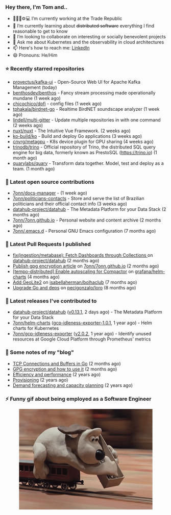 ### Hey there, I'm Tom and..

- 🔭👨‍💻⚙💻 I’m currently working at the Trade Republic
- 🌱 I’m currently learning about ~~distributed software~~ everything I find reasonable to get to know
- 👯 I’m looking to collaborate on interesting or socially benevolent projects
- 💬 Ask me about Kubernetes and the observability in cloud architectures
- 📫 Here's how to reach me: [LinkedIn](https://www.linkedin.com/in/7onn)
- 😄 Pronouns: He/Him

### ⭐ Recently starred repositories

- [provectus/kafka-ui](https://github.com/provectus/kafka-ui) - Open-Source Web UI for Apache Kafka Management (today)
- [benthosdev/benthos](https://github.com/benthosdev/benthos) - Fancy stream processing made operationally mundane (1 week ago)
- [chicochico/dofi](https://github.com/chicochico/dofi) - config files (1 week ago)
- [tphakala/birdnet-go](https://github.com/tphakala/birdnet-go) - Realtime BirdNET soundscape analyzer (1 week ago)
- [lindell/multi-gitter](https://github.com/lindell/multi-gitter) - Update multiple repositories in with one command (2 weeks ago)
- [nuxt/nuxt](https://github.com/nuxt/nuxt) - The Intuitive Vue Framework. (2 weeks ago)
- [ko-build/ko](https://github.com/ko-build/ko) - Build and deploy Go applications (3 weeks ago)
- [cnvrg/metagpu](https://github.com/cnvrg/metagpu) - K8s device plugin for GPU sharing   (4 weeks ago)
- [trinodb/trino](https://github.com/trinodb/trino) - Official repository of Trino, the distributed SQL query engine for big data, formerly known as PrestoSQL (https://trino.io) (1 month ago)
- [quarylabs/quary](https://github.com/quarylabs/quary) - Transform data together. Model, test and deploy as a team. (1 month ago)

### 👷 Latest open source contributions

- [7onn/docs-manager](https://github.com/7onn/docs-manager) -  (1 week ago)
- [7onn/politicians-contacts](https://github.com/7onn/politicians-contacts) - Store and serve the list of Brazilian politicians and their official contact info (3 weeks ago)
- [datahub-project/datahub](https://github.com/datahub-project/datahub) - The Metadata Platform for your Data Stack (2 months ago)
- [7onn/7onn.github.io](https://github.com/7onn/7onn.github.io) - Personal website and content archive (2 months ago)
- [7onn/.emacs.d](https://github.com/7onn/.emacs.d) - Personal GNU Emacs configuration (7 months ago)

### 🔨 Latest Pull Requests I published

- [fix(ingestion/metabase): Fetch Dashboards through Collections ](https://github.com/datahub-project/datahub/pull/9631) on [datahub-project/datahub](https://github.com/datahub-project/datahub) (2 months ago)
- [Publish gpg encryption article](https://github.com/7onn/7onn.github.io/pull/1) on [7onn/7onn.github.io](https://github.com/7onn/7onn.github.io) (2 months ago)
- [[tempo-distributed] Enable autoscaling for Compactor](https://github.com/grafana/helm-charts/pull/2817) on [grafana/helm-charts](https://github.com/grafana/helm-charts) (4 months ago)
- [Add GeoLite2](https://github.com/isabellaherman/bolhaclub/pull/3) on [isabellaherman/bolhaclub](https://github.com/isabellaherman/bolhaclub) (7 months ago)
- [Upgrade Go and deps](https://github.com/pecigonzalo/loro/pull/92) on [pecigonzalo/loro](https://github.com/pecigonzalo/loro) (8 months ago)

### 🔭 Latest releases I've contributed to

- [datahub-project/datahub](https://github.com/datahub-project/datahub) ([v0.13.1](https://github.com/datahub-project/datahub/releases/tag/v0.13.1), 2 days ago) - The Metadata Platform for your Data Stack
- [7onn/helm-charts](https://github.com/7onn/helm-charts) ([gcp-idleness-exporter-1.0.1](https://github.com/7onn/helm-charts/releases/tag/gcp-idleness-exporter-1.0.1), 1 year ago) - Helm charts for Kubernetes
- [7onn/gcp-idleness-exporter](https://github.com/7onn/gcp-idleness-exporter) ([v2.0.2](https://github.com/7onn/gcp-idleness-exporter/releases/tag/v2.0.2), 1 year ago) - Identify unused resources at Google Cloud Platform through Prometheus&#39; metrics

### 📝 Some notes of my "blog"

- [TCP Connections and Buffers in Go](https://www.7onn.dev/post/tcp-connections-and-buffers-in-go/) (2 months ago)
- [GPG encryption and how to use it](https://www.7onn.dev/post/gpg-encryption/) (2 months ago)
- [Efficiency and performance](https://www.7onn.dev/post/efficiency-and-performance/) (2 years ago)
- [Provisioning](https://www.7onn.dev/post/provisioning/) (2 years ago)
- [Demand forecasting and capacity planning](https://www.7onn.dev/post/demand-forecasting-and-capacity-planning/) (2 years ago)

### ⚡ Funny gif about being employed as a Software Engineer
<p align="center">
  <img alt="building the path" src="./giphy.gif" />
</p>
